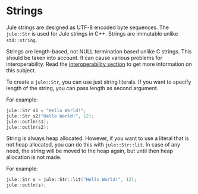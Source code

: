 # Strings

Jule strings are designed as UTF-8 encoded byte sequences. The `jule::Str` is used for Jule strings in C++. Strings are immutable unlike `std::string`.

Strings are length-based, not NULL termination based unlike C strings. This should be taken into account. It can cause various problems for interoperability. Read the [interoperability section](/integrated-jule/interoperability/types#strings) to get more information on this subject.

To create a `jule::Str`, you can use just string literals. If you want to specify length of the string, you can pass length as second argument.

For example:
```cpp
jule::Str s1 = "Hello World!";
jule::Str s2("Hello World!", 12);
jule::outln(s1);
jule::outln(s2);
```

String is always heap allocated. However, if you want to use a literal that is not heap allocated, you can do this with `jule::Str::lit`. In case of any need, the string will be moved to the heap again, but until then heap allocation is not made.

For example:
```cpp
jule::Str s = jule::Str::lit("Hello World!", 12);
jule::outln(s);
```